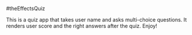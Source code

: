 #theEffectsQuiz

This is a quiz app that takes user name and asks multi-choice questions. It renders user score and the right answers after the quiz. Enjoy!
